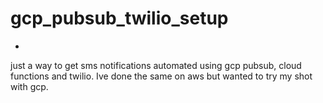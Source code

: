 # gcp_pubsub_twilio_setup
-
just a way to get sms notifications automated using gcp pubsub, cloud functions and twilio. Ive done the same on aws but wanted to try my shot with gcp.
